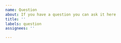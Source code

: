 ```yaml
---
name: Question
about: If you have a question you can ask it here
title: ''
labels: question
assignees: ''

---
```



